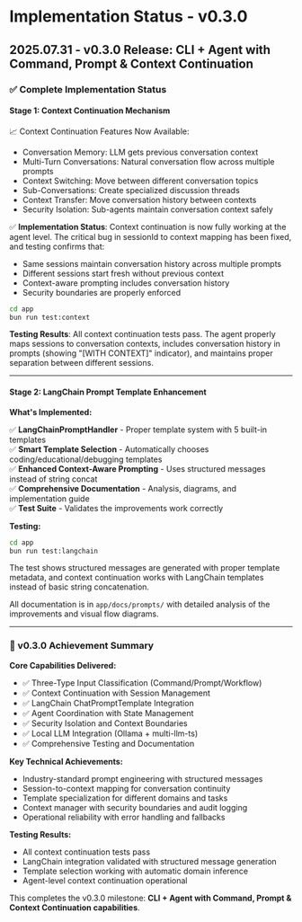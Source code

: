 # Implementation Status - v0.3.0

## 2025.07.31 - v0.3.0 Release: CLI + Agent with Command, Prompt & Context Continuation

### ✅ Complete Implementation Status

#### Stage 1: Context Continuation Mechanism

📈 Context Continuation Features Now Available:

  - Conversation Memory: LLM gets previous conversation context
  - Multi-Turn Conversations: Natural conversation flow across multiple prompts
  - Context Switching: Move between different conversation topics
  - Sub-Conversations: Create specialized discussion threads
  - Context Transfer: Move conversation history between contexts
  - Security Isolation: Sub-agents maintain conversation context safely

✅ **Implementation Status**: Context continuation is now fully working at the agent level. The critical bug in sessionId to context mapping has been fixed, and testing confirms that:

- Same sessions maintain conversation history across multiple prompts
- Different sessions start fresh without previous context
- Context-aware prompting includes conversation history
- Security boundaries are properly enforced

```bash
cd app
bun run test:context
```

**Testing Results**: All context continuation tests pass. The agent properly maps sessions to conversation contexts, includes conversation history in prompts (showing "[WITH CONTEXT]" indicator), and maintains proper separation between different sessions.

---

#### Stage 2: LangChain Prompt Template Enhancement

**What's Implemented:**

✅ **LangChainPromptHandler** - Proper template system with 5 built-in templates  
✅ **Smart Template Selection** - Automatically chooses coding/educational/debugging templates  
✅ **Enhanced Context-Aware Prompting** - Uses structured messages instead of string concat  
✅ **Comprehensive Documentation** - Analysis, diagrams, and implementation guide  
✅ **Test Suite** - Validates the improvements work correctly  

**Testing:**
```bash
cd app
bun run test:langchain
```

The test shows structured messages are generated with proper template metadata, and context continuation works with LangChain templates instead of basic string concatenation.

All documentation is in `app/docs/prompts/` with detailed analysis of the improvements and visual flow diagrams.

---

### 🎯 v0.3.0 Achievement Summary

**Core Capabilities Delivered:**
- ✅ Three-Type Input Classification (Command/Prompt/Workflow)
- ✅ Context Continuation with Session Management  
- ✅ LangChain ChatPromptTemplate Integration
- ✅ Agent Coordination with State Management
- ✅ Security Isolation and Context Boundaries
- ✅ Local LLM Integration (Ollama + multi-llm-ts)
- ✅ Comprehensive Testing and Documentation

**Key Technical Achievements:**
- Industry-standard prompt engineering with structured messages
- Session-to-context mapping for conversation continuity
- Template specialization for different domains and tasks
- Context manager with security boundaries and audit logging
- Operational reliability with error handling and fallbacks

**Testing Results:**
- All context continuation tests pass
- LangChain integration validated with structured message generation
- Template selection working with automatic domain inference
- Agent-level context continuation operational

This completes the v0.3.0 milestone: **CLI + Agent with Command, Prompt & Context Continuation capabilities**.
